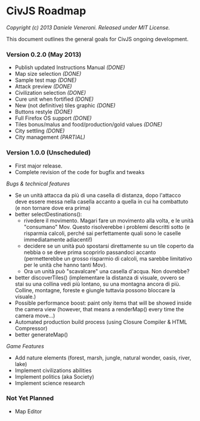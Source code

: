 # CivJS Roadmap

_Copyright (c) 2013 Daniele Veneroni. Released under MIT License._

This document outlines the general goals for CivJS ongoing development.

### Version 0.2.0 (May 2013)

* Publish updated Instructions Manual _(DONE)_
* Map size selection _(DONE)_
* Sample test map _(DONE)_
* Attack preview _(DONE)_
* Civilization selection _(DONE)_
* Cure unit when fortified _(DONE)_
* New (not definitive) tiles graphic _(DONE)_
* Buttons restyle _(DONE)_
* Full Firefox OS support _(DONE)_
* Tiles bonus/malus and food/production/gold values _(DONE)_
* City settling _(DONE)_
* City management _(PARTIAL)_

### Version 1.0.0 (Unscheduled)

* First major release.
* Complete revision of the code for bugfix and tweaks

_Bugs & technical features_

* Se un unità attacca da più di una casella di distanza, dopo l'attacco deve essere messa nella casella accanto a quella in cui ha combattuto (e non tornare dove era prima)
* better selectDestinations():
	* rivedere il movimento. Magari fare un movimento alla volta, e le unità "consumano" Mov. Questo risolverebbe i problemi descritti sotto (e risparmia calcoli, perché sai perfettamente quali sono le caselle immediatamente adiacenti!)
	* decidere se un unità può spostarsi direttamente su un tile coperto da nebbia o se deve prima scoprirlo passandoci accanto (permetterebbe un grosso risparmio di calcoli, ma sarebbe limitativo per le unità che hanno tanti Mov).
	* Ora un unità può "scavalcare" una casella d'acqua. Non dovrebbe?
* better discoverTiles() (implementare la distanza di visuale, ovvero se stai su una collina vedi più lontano, su una montagna ancora di più. Colline, montagne, foreste e giungle tuttavia possono bloccare la visuale.)
* Possible performance boost: paint only items that will be showed inside the camera view (however, that means a renderMap() every time the camera move...)
* Automated production build process (using Closure Compiler & HTML Compressor)
* better generateMap()

_Game Features_

* Add nature elements (forest, marsh, jungle, natural wonder, oasis, river, lake)
* Implement civilizations abilities
* Implement politics (aka Society)
* Implement science research

### Not Yet Planned

* Map Editor
